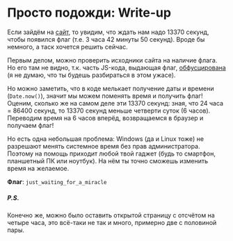 # Просто подожди: Write-up

Если зайдём на [сайт](https://day9.upml.tech/), то увидим, что ждать нам надо
13370 секунд, чтобы появился флаг (т.е. 3 часа 42 минуты 50 секунд). Вроде бы
немного, а таск хочется решить сейчас.

Первым делом, можно проверить исходники сайта на наличие флага. Но его там не
видно, т.к. часть JS-кода, выдающая флаг, [обфусцирована][obfs] (я не думаю,
что ты будешь разбираться в этом ужасе).

Но можно заметить, что в коде мелькает получение даты и времени (`Date.now()`),
значит мы можем поменять время и получить флаг! Оценим, сколько же на самом
деле эти 13370 секунд: зная, что 24 часа = 86400 секунд, то 13370 секунд меньше
четверти суток (6 часов). Переводим время на 6 часов вперёд, возвращаемся в
браузер и получаем флаг!

Но есть одна небольшая проблема: Windows (да и Linux тоже) не разрешают менять
системное время без прав администратора. Поэтому на помощь приходит любой твой
гаджет (будь то смартфон, планшетный ПК или ноутбук). На нём ты точно сможешь
изменить время на желаемое.

**Флаг**: `just_waiting_for_a_miracle`

##### P.S.
Конечно же, можно было оставить открытой страницу с отсчётом на четыре часа,
это всё-таки не так и много, примерно две с половиной пары.

[obfs]: <https://ru.wikipedia.org/wiki/Обфускация_(программное_обеспечение)>
